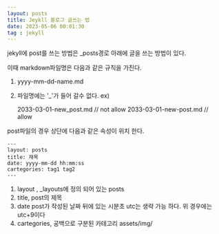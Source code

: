 ```yaml
---
layout: posts
title: Jeykll 블로그 글쓰는 법 
date: 2023-05-06 00:01:30
tag : jekyll
---
```


jekyll에 post를 쓰는 방법은 _posts경로 아래에 글을 쓰는 방법이 있다.

이때 markdown파일명은 다음과 같은 규칙을 가진다.

1. yyyy-mm-dd-name.md 

2. 파일명에는 '_'가 들어 갈수 없다.
   ex) 
   
   2033-03-01-new_post.md // not allow
   2033-03-01-new-post.md // allow

post파일의 경우 상단에 다음과 같은 속성이 위치 한다.

```
---
layout: posts
title: 재목
date: yyyy-mm-dd hh:mm:ss
cartegories: tag1 tag2
---
```

1. layout , _layouts에 정의 되어 있는 posts
2. title, post의 제목
3. date post가 작성된 날짜 뒤에 있는 시분초 utc는 생략 가능 하다. 위 경우에는 utc+9이다
4. cartegories, 공백으로 구분된 카테고리 assets/img/
